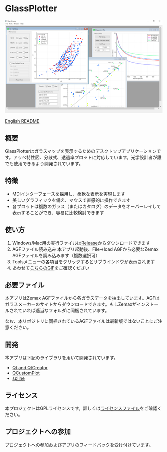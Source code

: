 # GlassPlotter

![MDI](image/Screenshot_MDI.png)

[English README](README.md)

## 概要
GlassPlotterはガラスマップを表示するためのデスクトップアプリケーションです。アッベ特性図、分散式、透過率プロットに対応しています。光学設計者が誰でも使用できるよう開発されています。

## 特徴
- MDIインターフェースを採用し、柔軟な表示を実現します
- 美しいグラフィックを備え、マウスで直感的に操作できます
- 各プロットは複数のガラス（またはカタログ）のデータをオーバーレイして表示することができ、容易に比較検討できます

## 使い方
1. Windows/Mac用の実行ファイルは[Release](https://github.com/heterophyllus/glassplotter/releases)からダウンロードできます
2. AGFファイル読み込み
  本アプリ起動後、File->load AGFから必要なZemax AGFファイルを読み込みます（複数選択可）
3. Toolsメニューの各項目をクリックするとサブウインドウが表示されます
4. あわせて[こちらのGIF](image/demo.gif)をご確認ください

## 必要ファイル
本アプリはZemax AGFファイルから各ガラスデータを抽出しています。AGFはガラスメーカーのサイトからダウンロードできます。もしZemaxがインストールされていれば適当なフォルダに同梱されています。

なお、本リポジトリに同梱されているAGFファイルは最新版ではないことにご注意ください。

## 開発
本アプリは下記のライブラリを用いて開発されています。
- [Qt and QtCreator](https://www.qt.io) 
- [QCustomPlot](https://www.qcustomplot.com) 
- [spline](https://github.com/ttk592/spline) 
  
## ライセンス
本プロジェクトはGPLライセンスです。詳しくは[ライセンスファイル](LICENSE.md)をご確認ください。

## プロジェクトへの参加
プロジェクトへの参加およびアプリのフィードバックを受け付けています。

